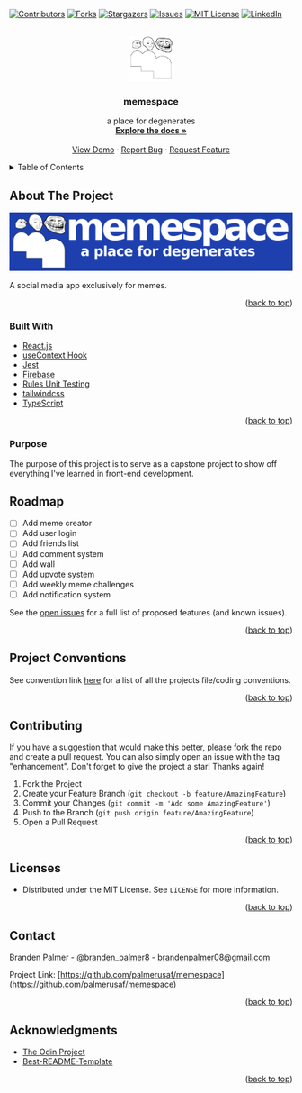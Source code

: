 <div id="top"></div>
<!--
*** Thanks for checking out the Best-README-Template. If you have a suggestion
*** that would make this better, please fork the repo and create a pull request
*** or simply open an issue with the tag "enhancement".

*** Thanks again! Now go create something AMAZING! :D
-->

<!-- PROJECT SHIELDS -->
<!--
*** I'm using markdown "reference style" links for readability.
*** Reference links are enclosed in brackets [ ] instead of parentheses ( ).
*** See the bottom of this document for the declaration of the reference variables
*** for contributors-url, forks-url, etc. This is an optional, concise syntax you may use.
*** https://www.markdownguide.org/basic-syntax/#reference-style-links
-->

[![Contributors][contributors-shield]][contributors-url]
[![Forks][forks-shield]][forks-url]
[![Stargazers][stars-shield]][stars-url]
[![Issues][issues-shield]][issues-url]
[![MIT License][license-shield]][license-url]
[![LinkedIn][linkedin-shield]][linkedin-url]

<!-- PROJECT LOGO -->
<br />
<div align="center">
  <a href="https://github.com/palmerusaf/memespace">
    <img src="./public/favicon.ico" alt="Logo" width="80" height="80">
  </a>

<h3 align="center">memespace</h3>

  <p align="center">
    a place for degenerates
    <br />
    <a href="https://github.com/palmerusaf/memespace"><strong>Explore the docs »</strong></a>
    <br />
    <br />
    <a href="https://palmerusaf.github.io/memespace">View Demo</a>
    ·
    <a href="https://github.com/palmerusaf/memespace/issues">Report Bug</a>
    ·
    <a href="https://github.com/palmerusaf/memespace/issues">Request Feature</a>
  </p>
</div>

<!-- TABLE OF CONTENTS -->
<details>
  <summary>Table of Contents</summary>
  <ol>
    <li>
      <a href="#about-the-project">About The Project</a>
      <ul>
        <li><a href="#built-with">Built With</a></li>
        <li><a href="#purpose">Purpose</a></li>
      </ul>
    </li>
    <li><a href="#roadmap">Roadmap</a></li>
    <li><a href="#project-conventions">Project Conventions</a></li>
    <li><a href="#contributing">Contributing</a></li>
    <li><a href="#license">License</a></li>
    <li><a href="#contact">Contact</a></li>
    <li><a href="#acknowledgments">Acknowledgments</a></li>
  </ol>
</details>

<!-- ABOUT THE PROJECT -->

## About The Project

[![Product Name Screen Shot][product-screenshot]](https://palmerusaf.github.io/memespace)

A social media app exclusively for memes. 

<p align="right">(<a href="#top">back to top</a>)</p>

### Built With

- [React.js](https://reactjs.org/)
- [useContext Hook](https://reactjs.org/docs/context.html)
- [Jest](https://jestjs.io/)
- [Firebase](https://firebase.google.com/)
- [Rules Unit Testing](https://www.npmjs.com/package/@firebase/rules-unit-testing)
- [tailwindcss](https://tailwindcss.com/)
- [TypeScript](https://www.typescriptlang.org/)

<p align="right">(<a href="#top">back to top</a>)</p>

### Purpose

The purpose of this project is to serve as a capstone project to show off everything I've learned in front-end development.

<!-- ROADMAP -->

## Roadmap

- [ ] Add meme creator
- [ ] Add user login
- [ ] Add friends list
- [ ] Add comment system
- [ ] Add wall
- [ ] Add upvote system
- [ ] Add weekly meme challenges
- [ ] Add notification system

See the [open issues](https://github.com/palmerusaf/memespace/issues) for a full list of proposed features (and known issues).

<p align="right">(<a href="#top">back to top</a>)</p>

## Project Conventions

See convention link [here](https://github.com/palmerusaf/memespace/blob/master/CONVENTIONS.md) for a list of all the projects file/coding conventions.

<p align="right">(<a href="#top">back to top</a>)</p>


<!-- CONTRIBUTING -->

## Contributing

If you have a suggestion that would make this better, please fork the repo and create a pull request. You can also simply open an issue with the tag "enhancement".
Don't forget to give the project a star! Thanks again!

1. Fork the Project
2. Create your Feature Branch (`git checkout -b feature/AmazingFeature`)
3. Commit your Changes (`git commit -m 'Add some AmazingFeature'`)
4. Push to the Branch (`git push origin feature/AmazingFeature`)
5. Open a Pull Request

<p align="right">(<a href="#top">back to top</a>)</p>
<!-- LICENSE -->

## Licenses

- Distributed under the MIT License. See `LICENSE` for more information.

<p align="right">(<a href="#top">back to top</a>)</p>

<!-- CONTACT -->

## Contact

Branden Palmer - [@branden_palmer8](https://twitter.com/branden_palmer8) - brandenpalmer08@gmail.com

Project Link: [https://github.com/palmerusaf/memespace](https://github.com/palmerusaf/memespace)

<p align="right">(<a href="#top">back to top</a>)</p>

<!-- ACKNOWLEDGMENTS -->

## Acknowledgments

- [The Odin Project](https://www.theodinproject.com/)
- [Best-README-Template](https://github.com/othneildrew/Best-README-Template)

<p align="right">(<a href="#top">back to top</a>)</p>

<!-- MARKDOWN LINKS & IMAGES -->
<!-- https://www.markdownguide.org/basic-syntax/#reference-style-links -->

[contributors-shield]: https://img.shields.io/github/contributors/palmerusaf/memespace.svg?style=for-the-badge
[contributors-url]: https://github.com/palmerusaf/memespace/graphs/contributors
[forks-shield]: https://img.shields.io/github/forks/palmerusaf/memespace.svg?style=for-the-badge
[forks-url]: https://github.com/palmerusaf/memespace/network/members
[stars-shield]: https://img.shields.io/github/stars/palmerusaf/memespace.svg?style=for-the-badge
[stars-url]: https://github.com/palmerusaf/memespace/stargazers
[issues-shield]: https://img.shields.io/github/issues/palmerusaf/memespace.svg?style=for-the-badge
[issues-url]: https://github.com/palmerusaf/memespace/issues
[license-shield]: https://img.shields.io/github/license/palmerusaf/memespace.svg?style=for-the-badge
[license-url]: https://github.com/palmerusaf/memespace/blob/master/LICENSE
[linkedin-shield]: https://img.shields.io/badge/-LinkedIn-black.svg?style=for-the-badge&logo=linkedin&colorB=555
[linkedin-url]: https://linkedin.com/in/branden-palmer-968765120
[product-screenshot]: ./src/imgs/screen-shot.png
